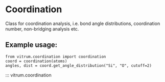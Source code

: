# Coordination
Class for coordination analysis, i.e. bond angle distributions, coordination number, non-bridging analysis etc.

## Example usage:

```
from vitrum.coordination import coordination
coord = coordination(atoms)
angles, dist = coord.get_angle_distribution("Si", "O", cutoff=2)
```

::: vitrum.coordination